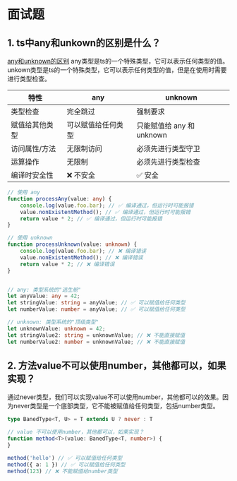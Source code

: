 # 面试题

## 1. ts中any和unkown的区别是什么？

[any和unknown的区别](https://juejin.cn/post/7542355966441766975)
any类型是ts的一个特殊类型，它可以表示任何类型的值。
unkown类型是ts的一个特殊类型，它可以表示任何类型的值，但是在使用时需要进行类型检查。

| 特性 | any | unknown |
| --- | --- | --- |
| 类型检查 | 完全跳过 | 强制要求 |
| 赋值给其他类型 | 可以赋值给任何类型 | 只能赋值给 any 和 unknown |
| 访问属性/方法 | 无限制访问 | 必须先进行类型守卫 |
| 运算操作 | 无限制 | 必须先进行类型检查 |
| 编译时安全性 | ❌ 不安全 | ✅ 安全 |


```ts
// 使用 any
function processAny(value: any) {
    console.log(value.foo.bar); // ✅ 编译通过，但运行时可能报错
    value.nonExistentMethod(); // ✅ 编译通过，但运行时可能报错
    return value * 2; // ✅ 编译通过，但运行时可能报错
}

// 使用 unknown
function processUnknown(value: unknown) {
    console.log(value.foo.bar); // ❌ 编译错误
    value.nonExistentMethod(); // ❌ 编译错误
    return value * 2; // ❌ 编译错误
}


// any: 类型系统的"逃生舱"
let anyValue: any = 42;
let stringValue: string = anyValue; // ✅ 可以赋值给任何类型
let numberValue: number = anyValue; // ✅ 可以赋值给任何类型

// unknown: 类型系统的"顶级类型"
let unknownValue: unknown = 42;
let stringValue2: string = unknownValue; // ❌ 不能直接赋值
let numberValue2: number = unknownValue; // ❌ 不能直接赋值

```

## 2. 方法value不可以使用number，其他都可以，如果实现？

通过never类型，我们可以实现value不可以使用number，其他都可以的效果。因为never类型是一个底部类型，它不能被赋值给任何类型，包括number类型。

```ts
type BanedType<T, U> = T extends U ? never : T

// value 不可以使用number，其他都可以，如果实现？
function method<T>(value: BanedType<T, number>) {
}

method('hello') // ✅ 可以赋值给任何类型
method({ a: 1 }) // ✅ 可以赋值给任何类型
method(123) // ❌ 不能赋值给number类型
```
